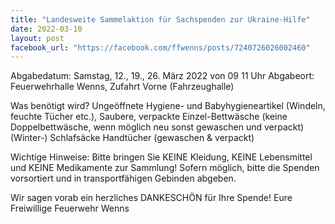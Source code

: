 ```yaml
---
title: "Landesweite Sammelaktion für Sachspenden zur Ukraine-Hilfe"
date: 2022-03-10
layout: post
facebook_url: "https://facebook.com/ffwenns/posts/7240726026002460"
---
```


Abgabedatum: Samstag, 12., 19., 26. März 2022 von 09 11 Uhr
Abgabeort: Feuerwehrhalle Wenns, Zufahrt Vorne (Fahrzeughalle)

Was benötigt wird?
 Ungeöffnete Hygiene- und Babyhygieneartikel (Windeln, feuchte Tücher etc.),
 Saubere, verpackte Einzel-Bettwäsche (keine Doppelbettwäsche, wenn möglich neu sonst gewaschen und verpackt)
 (Winter-) Schlafsäcke
 Handtücher (gewaschen & verpackt)

Wichtige Hinweise: 
Bitte bringen Sie KEINE Kleidung, KEINE Lebensmittel und KEINE Medikamente zur Sammlung!
Sofern möglich, bitte die Spenden vorsortiert und in transportfähigen Gebinden abgeben. 

Wir sagen vorab ein herzliches DANKESCHÖN für Ihre Spende! 
Eure Freiwillige Feuerwehr Wenns